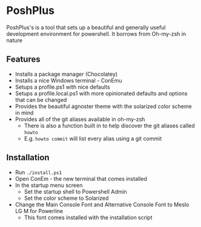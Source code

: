 # PoshPlus

PoshPlus's is a tool that sets up a beautiful and generally useful development environment for powershell. It borrows from Oh-my-zsh in nature

## Features

- Installs a package manager (Chocolatey)
- Installs a nice Windows terminal - ConEmu
- Setups a profile.ps1 with nice defaults
- Setups a profile.local.ps1 with more opinionated defaults and options that can be changed
- Provides the beautiful agnoster theme with the solarized color scheme in mind
- Provides all of the git aliases available in oh-my-zsh
    - There is also a function built in to help discover the git aliases called `howto`
    - E.g. `howto commit` will list every alias using a git commit

## Installation
- Run `./install.ps1`
- Open ConEm - the new terminal that comes installed
- In the startup menu screen
    - Set the startup shell to Powershell Admin
    - Set the color scheme to Solarized
- Change the Main Console Font and Alternative Console Font to Meslo LG M for Powerline
    - This font comes installed with the installation script
